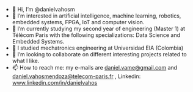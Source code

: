 - 👋 Hi, I’m @danielvahosm
- 👀 I’m interested in artificial intelligence, machine learning, robotics, embedded systems, FPGA, IoT and computer vision.
- 🌱 I’m currently studying my second year of engineering (Master 1) at Télécom Paris with the following specializations: Data Science and Embedded Systems.
- 🌱 I studied mechatronics engineering at Universidad EIA (Colombia)
- 💞️ I’m looking to collaborate on different interesting projects related to what I like. 
- 📫 How to reach me: my e-mails are daniel.vame@gmail.com and daniel.vahosmendoza@telecom-paris.fr , Linkedin: www.linkedin.com/in/danielvahos 

<!---
danielvahosm/danielvahosm is a ✨ special ✨ repository because its `README.md` (this file) appears on your GitHub profile.
You can click the Preview link to take a look at your changes.
--->
